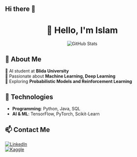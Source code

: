 ## Hi there 👋

<h1 align="center">👋 Hello, I'm Islam</h1>

<p align="center">
  <img src="https://github-readme-stats.vercel.app/api?username=your-username&show_icons=true&theme=radical" alt="GitHub Stats">
</p>

## 📌 About Me  
🔹 AI student at **Blida University**  
🔹 Passionate about **Machine Learning, Deep Learning**  
🔹 Exploring **Probabilistic Models and Reinforcement Learning**  

## 🚀 Technologies  
- **Programming**: Python, Java, SQL  
- **AI & ML**: TensorFlow, PyTorch, Scikit-Learn  


## 📫 Contact Me  
[![LinkedIn](https://img.shields.io/badge/LinkedIn-0077B5?style=for-the-badge&logo=linkedin&logoColor=white)](https://www.linkedin.com/in/boukader-imad-eddine-b6336920a/)  
[![Kaggle](https://img.shields.io/badge/Kaggle-20BEFF?style=for-the-badge&logo=kaggle&logoColor=white)](https://www.kaggle.com/ispolin)  


